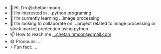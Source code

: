 - 👋 Hi, I’m @chetan-moon
- 👀 I’m interested in ...python programing  
- 🌱 I’m currently learning ...image processing  
- 💞️ I’m looking to collaborate on ...project related to image processing or stock market predection using python 
- 📫 How to reach me ...chetan.hmoon@gmail.com
- 😄 Pronouns: ...
- ⚡ Fun fact: ...

<!---
chetan-moon/chetan-moon is a ✨ special ✨ repository because its `README.md` (this file) appears on your GitHub profile.
You can click the Preview link to take a look at your changes.
--->
